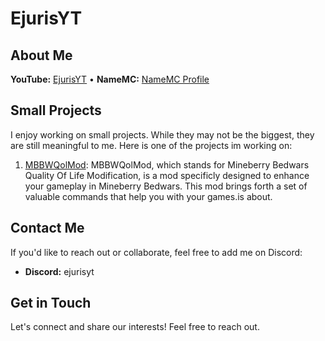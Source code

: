 # EjurisYT

## About Me
**YouTube:** [EjurisYT](https://www.youtube.com/user/YourYouTubeUsername) • **NameMC:** [NameMC Profile](https://namemc.com/profile/de22f9a76f71466480e7673a4e4066e0)

## Small Projects
I enjoy working on small projects. While they may not be the biggest, they are still meaningful to me. Here is one of the projects im working on:

1. [MBBWQolMod](https://github.com/EjurisYY/MBBWQolMod): MBBWQolMod, which stands for Mineberry Bedwars Quality Of Life Modification, is a mod specificly designed to enhance your gameplay in Mineberry Bedwars. This mod brings forth a set of valuable commands that help you with your games.is about.

## Contact Me
If you'd like to reach out or collaborate, feel free to add me on Discord:
- **Discord:** ejurisyt

## Get in Touch
Let's connect and share our interests! Feel free to reach out.
